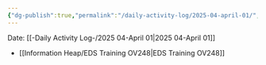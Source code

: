 ```yaml
---
{"dg-publish":true,"permalink":"/daily-activity-log/2025-04-april-01/","noteIcon":"","created":"2025-04-01T08:40:12.683-05:00"}
---
```


Date: [[-Daily Activity Log-/2025 04-April 01\|2025 04-April 01]]

- [[Information Heap/EDS Training OV248\|EDS Training OV248]]